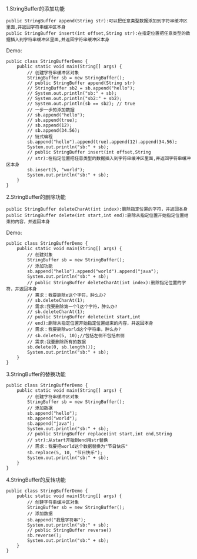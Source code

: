 1.StringBuffer的添加功能

    public StringBuffer append(String str):可以把任意类型数据添加到字符串缓冲区里面,并返回字符串缓冲区本身
    public StringBuffer insert(int offset,String str):在指定位置把任意类型的数据插入到字符串缓冲区里面,并返回字符串缓冲区本身
 
Demo:

    public class StringBufferDemo {
    	public static void main(String[] args) {
    		// 创建字符串缓冲区对象
    		StringBuffer sb = new StringBuffer();
    		// public StringBuffer append(String str)
    		// StringBuffer sb2 = sb.append("hello");
    		// System.out.println("sb:" + sb);
    		// System.out.println("sb2:" + sb2);
    		// System.out.println(sb == sb2); // true
    		// 一步一步的添加数据
    		// sb.append("hello");
    		// sb.append(true);
    		// sb.append(12);
    		// sb.append(34.56);
    		// 链式编程
    		sb.append("hello").append(true).append(12).append(34.56);
    		System.out.println("sb:" + sb);
    		// public StringBuffer insert(int offset,String
    		// str):在指定位置把任意类型的数据插入到字符串缓冲区里面,并返回字符串缓冲区本身
    		sb.insert(5, "world");
    		System.out.println("sb:" + sb);
    	}
    }
    
2.StringBuffer的删除功能

    public StringBuffer deleteCharAt(int index):删除指定位置的字符，并返回本身
    public StringBuffer delete(int start,int end):删除从指定位置开始指定位置结束的内容，并返回本身
    
Demo:

    public class StringBufferDemo {
    	public static void main(String[] args) {
    		// 创建对象
    		StringBuffer sb = new StringBuffer();
    		// 添加功能
    		sb.append("hello").append("world").append("java");
    		System.out.println("sb:" + sb);
    		// public StringBuffer deleteCharAt(int index):删除指定位置的字符，并返回本身
    		// 需求：我要删除e这个字符，肿么办?
    		// sb.deleteCharAt(1);
    		// 需求:我要删除第一个l这个字符，肿么办?
    		// sb.deleteCharAt(1);
    		// public StringBuffer delete(int start,int
    		// end):删除从指定位置开始指定位置结束的内容，并返回本身
    		// 需求：我要删除world这个字符串，肿么办?
    		// sb.delete(5, 10);//包括左侧不包括右侧
    		// 需求:我要删除所有的数据
    		sb.delete(0, sb.length());
    		System.out.println("sb:" + sb);
    	}
    }

3.StringBuffer的替换功能

    public class StringBufferDemo {
    	public static void main(String[] args) {
    		// 创建字符串缓冲区对象
    		StringBuffer sb = new StringBuffer();
    		// 添加数据
    		sb.append("hello");
    		sb.append("world");
    		sb.append("java");
    		System.out.println("sb:" + sb);
    		// public StringBuffer replace(int start,int end,String
    		// str):从start开始到end用str替换
    		// 需求：我要把world这个数据替换为"节日快乐"
    		sb.replace(5, 10, "节日快乐");
    		System.out.println("sb:" + sb);
    	}
    }
    
4.StringBuffer的反转功能

    public class StringBufferDemo {
    	public static void main(String[] args) {
    		// 创建字符串缓冲区对象
    		StringBuffer sb = new StringBuffer();
    		// 添加数据
    		sb.append("我是字符串");
    		System.out.println("sb:" + sb);
    		// public StringBuffer reverse()
    		sb.reverse();
    		System.out.println("sb:" + sb);
    	}
    }    
    

    